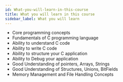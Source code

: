```yaml
---
id: What-you-will-learn-in-this-course
title: What you will learn in this course
sidebar_label: What you will learn
---
```


- Core programming concepts
- Fundamentals of C programming language
- Ability to understand C code
- Ability to write C code
- Ability to structure your C application
- Ability to Debug your application
- Good Understanding of pointers, Arrays, Strings
- Good Understanding of Structures, Unions, BitFields
- Memory Management and File Handling Concepts